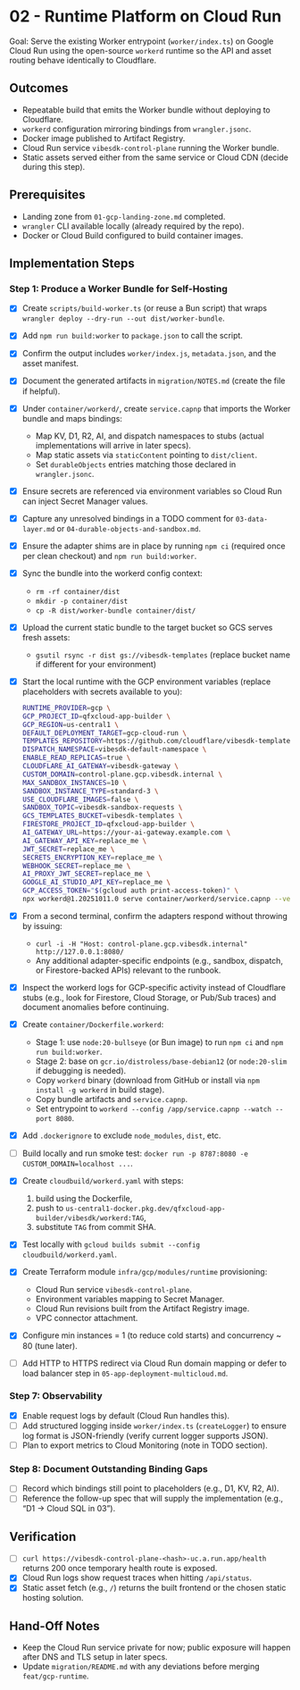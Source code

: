 # 02 - Runtime Platform on Cloud Run

Goal: Serve the existing Worker entrypoint (`worker/index.ts`) on Google Cloud Run using the open-source `workerd` runtime so the API and asset routing behave identically to Cloudflare.

## Outcomes
- Repeatable build that emits the Worker bundle without deploying to Cloudflare.
- `workerd` configuration mirroring bindings from `wrangler.jsonc`.
- Docker image published to Artifact Registry.
- Cloud Run service `vibesdk-control-plane` running the Worker bundle.
- Static assets served either from the same service or Cloud CDN (decide during this step).

## Prerequisites
- Landing zone from `01-gcp-landing-zone.md` completed.
- `wrangler` CLI available locally (already required by the repo).
- Docker or Cloud Build configured to build container images.

## Implementation Steps

### Step 1: Produce a Worker Bundle for Self-Hosting
- [x] Create `scripts/build-worker.ts` (or reuse a Bun script) that wraps `wrangler deploy --dry-run --out dist/worker-bundle`.
- [x] Add `npm run build:worker` to `package.json` to call the script.
- [x] Confirm the output includes `worker/index.js`, `metadata.json`, and the asset manifest.
- [x] Document the generated artifacts in `migration/NOTES.md` (create the file if helpful).

- [x] Under `container/workerd/`, create `service.capnp` that imports the Worker bundle and maps bindings:
  - Map KV, D1, R2, AI, and dispatch namespaces to stubs (actual implementations will arrive in later specs).
  - Map static assets via `staticContent` pointing to `dist/client`.
  - Set `durableObjects` entries matching those declared in `wrangler.jsonc`.
- [x] Ensure secrets are referenced via environment variables so Cloud Run can inject Secret Manager values.
- [x] Capture any unresolved bindings in a TODO comment for `03-data-layer.md` or `04-durable-objects-and-sandbox.md`.

- [x] Ensure the adapter shims are in place by running `npm ci` (required once per clean checkout) and `npm run build:worker`.
- [x] Sync the bundle into the workerd config context:
  - `rm -rf container/dist`
  - `mkdir -p container/dist`
  - `cp -R dist/worker-bundle container/dist/`
- [x] Upload the current static bundle to the target bucket so GCS serves fresh assets:
  - `gsutil rsync -r dist gs://vibesdk-templates` (replace bucket name if different for your environment)
- [x] Start the local runtime with the GCP environment variables (replace placeholders with secrets available to you):
  ```bash
  RUNTIME_PROVIDER=gcp \
  GCP_PROJECT_ID=qfxcloud-app-builder \
  GCP_REGION=us-central1 \
  DEFAULT_DEPLOYMENT_TARGET=gcp-cloud-run \
  TEMPLATES_REPOSITORY=https://github.com/cloudflare/vibesdk-templates \
  DISPATCH_NAMESPACE=vibesdk-default-namespace \
  ENABLE_READ_REPLICAS=true \
  CLOUDFLARE_AI_GATEWAY=vibesdk-gateway \
  CUSTOM_DOMAIN=control-plane.gcp.vibesdk.internal \
  MAX_SANDBOX_INSTANCES=10 \
  SANDBOX_INSTANCE_TYPE=standard-3 \
  USE_CLOUDFLARE_IMAGES=false \
  SANDBOX_TOPIC=vibesdk-sandbox-requests \
  GCS_TEMPLATES_BUCKET=vibesdk-templates \
  FIRESTORE_PROJECT_ID=qfxcloud-app-builder \
  AI_GATEWAY_URL=https://your-ai-gateway.example.com \
  AI_GATEWAY_API_KEY=replace_me \
  JWT_SECRET=replace_me \
  SECRETS_ENCRYPTION_KEY=replace_me \
  WEBHOOK_SECRET=replace_me \
  AI_PROXY_JWT_SECRET=replace_me \
  GOOGLE_AI_STUDIO_API_KEY=replace_me \
  GCP_ACCESS_TOKEN="$(gcloud auth print-access-token)" \
  npx workerd@1.20251011.0 serve container/workerd/service.capnp --verbose
  ```
- [x] From a second terminal, confirm the adapters respond without throwing by issuing:
  - `curl -i -H "Host: control-plane.gcp.vibesdk.internal" http://127.0.0.1:8080/`
  - Any additional adapter-specific endpoints (e.g., sandbox, dispatch, or Firestore-backed APIs) relevant to the runbook.
- [x] Inspect the workerd logs for GCP-specific activity instead of Cloudflare stubs (e.g., look for Firestore, Cloud Storage, or Pub/Sub traces) and document anomalies before continuing.

- [x] Create `container/Dockerfile.workerd`:
  - Stage 1: use `node:20-bullseye` (or Bun image) to run `npm ci` and `npm run build:worker`.
  - Stage 2: base on `gcr.io/distroless/base-debian12` (or `node:20-slim` if debugging is needed).
  - Copy `workerd` binary (download from GitHub or install via `npm install -g workerd` in build stage).
  - Copy bundle artifacts and `service.capnp`.
  - Set entrypoint to `workerd --config /app/service.capnp --watch --port 8080`.
- [x] Add `.dockerignore` to exclude `node_modules`, `dist`, etc.
- [ ] Build locally and run smoke test: `docker run -p 8787:8080 -e CUSTOM_DOMAIN=localhost ...`.

- [x] Create `cloudbuild/workerd.yaml` with steps:
  1. build using the Dockerfile,
  2. push to `us-central1-docker.pkg.dev/qfxcloud-app-builder/vibesdk/workerd:TAG`,
  3. substitute `TAG` from commit SHA.
- [x] Test locally with `gcloud builds submit --config cloudbuild/workerd.yaml`.

- [x] Create Terraform module `infra/gcp/modules/runtime` provisioning:
  - Cloud Run service `vibesdk-control-plane`.
  - Environment variables mapping to Secret Manager.
  - Cloud Run revisions built from the Artifact Registry image.
  - VPC connector attachment.
- [x] Configure min instances = 1 (to reduce cold starts) and concurrency ~ 80 (tune later).
- [ ] Add HTTP to HTTPS redirect via Cloud Run domain mapping or defer to load balancer step in `05-app-deployment-multicloud.md`.

### Step 7: Observability
- [x] Enable request logs by default (Cloud Run handles this).
- [ ] Add structured logging inside `worker/index.ts` (`createLogger`) to ensure log format is JSON-friendly (verify current logger supports JSON).
- [ ] Plan to export metrics to Cloud Monitoring (note in TODO section).

### Step 8: Document Outstanding Binding Gaps
- [ ] Record which bindings still point to placeholders (e.g., D1, KV, R2, AI).
- [ ] Reference the follow-up spec that will supply the implementation (e.g., “D1 → Cloud SQL in 03”).

## Verification
- [ ] `curl https://vibesdk-control-plane-<hash>-uc.a.run.app/health` returns 200 once temporary health route is exposed.
- [x] Cloud Run logs show request traces when hitting `/api/status`.
- [x] Static asset fetch (e.g., `/`) returns the built frontend or the chosen static hosting solution.

## Hand-Off Notes
- Keep the Cloud Run service private for now; public exposure will happen after DNS and TLS setup in later specs.
- Update `migration/README.md` with any deviations before merging `feat/gcp-runtime`.
